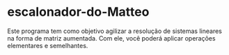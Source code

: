 # escalonador-do-Matteo
Este programa tem como objetivo agilizar a resolução de sistemas lineares na forma de matriz aumentada. Com ele, você poderá aplicar operações elementares e semelhantes.
